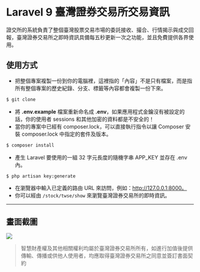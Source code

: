 # Laravel 9 臺灣證券交易所交易資訊

證交所的系統負責了整個臺灣股票交易市場的委託接收、撮合、行情揭示與成交回報，臺灣證券交易所之即時資訊具備每五秒更新一次之功能，並且免費提供各界使用。

## 使用方式
- 把整個專案複製一份到你的電腦裡，這裡指的「內容」不是只有檔案，而是指所有整個專案的歷史紀錄、分支、標籤等內容都會複製一份下來。
```sh
$ git clone
```
- 將 __.env.example__ 檔案重新命名成 __.env__，如果應用程式金鑰沒有被設定的話，你的使用者 sessions 和其他加密的資料都是不安全的！
- 當你的專案中已經有 composer.lock，可以直接執行指令以讓 Composer 安裝 composer.lock 中指定的套件及版本。
```sh
$ composer install
```
- 產生 Laravel 要使用的一組 32 字元長度的隨機字串 APP_KEY 並存在 .env 內。
```sh
$ php artisan key:generate
```
- 在瀏覽器中輸入已定義的路由 URL 來訪問，例如：http://127.0.0.1:8000。
- 你可以經由 `/stock/twse/show` 來瀏覽臺灣證券交易所的即時資訊。

----

## 畫面截圖
![](https://i.imgur.com/iAPjoQG.png)
> 智慧財產權及其他相關權利均屬於臺灣證券交易所所有，如進行加值後提供傳輸、傳播或供他人使用者，均應取得臺灣證券交易所之同意並簽訂書面契約
